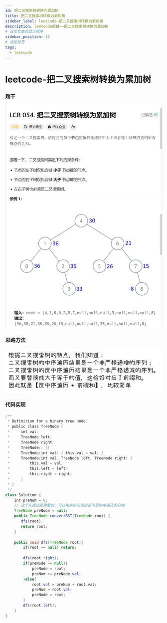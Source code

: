 ```yaml
---
id: 把二叉搜索树转换为累加树
title: 把二叉搜索树转换为累加树
sidebar_label: leetcode-把二叉搜索树转换为累加树
description: leetcode题目——把二叉搜索树转换为累加树
# 设定文章的显示顺序
sidebar_position: 11
# 指定标签
tags:
  - leetcode
---
```


# leetcode-把二叉搜索树转换为累加树

### 题干

![题目描述](../../../static/leetcode-题干/把二叉搜索树转换为累加树1.png)
![题目描述](../../../static/leetcode-题干/把二叉搜索树转换为累加树2.png)

### 思路方法

![思路方法](../../../static/leetcode-思路方法/把二叉搜索树转换为累加树.png)

### 代码实现

```java title="Java Code" showLineNumbers
/**
 * Definition for a binary tree node.
 * public class TreeNode {
 *     int val;
 *     TreeNode left;
 *     TreeNode right;
 *     TreeNode() {}
 *     TreeNode(int val) { this.val = val; }
 *     TreeNode(int val, TreeNode left, TreeNode right) {
 *         this.val = val;
 *         this.left = left;
 *         this.right = right;
 *     }
 * }
 */
class Solution {
    int preNum = 0;
    // 这个东西还是需要的，可以用来标识当前是不是中序遍历的开始
    TreeNode preNode = null;
    public TreeNode convertBST(TreeNode root) {
       dfs(root);
       return root;
    }

    public void dfs(TreeNode root){
        if(root == null) return;

        dfs(root.right);
        if(preNode == null){
            preNode = root;
            preNum += preNode.val;
        }else{
            root.val = preNum + root.val;
            preNum = root.val;
            preNode = root;
        }
        dfs(root.left);
    }
}
```
